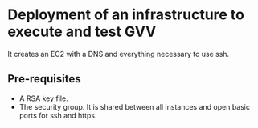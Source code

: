 # Deployment of an infrastructure to execute and test GVV

It creates an EC2 with a DNS and everything necessary to use ssh.

## Pre-requisites

* A RSA key file. 
* The security group. It is shared between all instances and open basic ports for ssh and https.
